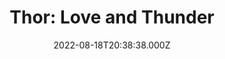 ---
title: "Thor: Love and Thunder"
year: 2022
date: 2022-08-18T20:38:38.000Z
permalink: /almanac/movies/2022-08-18-thor-love-and-thunder/index.html
link: https://letterboxd.com/rknightuk/film/thor-love-and-thunder/
rating: 3
tmdbid: 616037
---